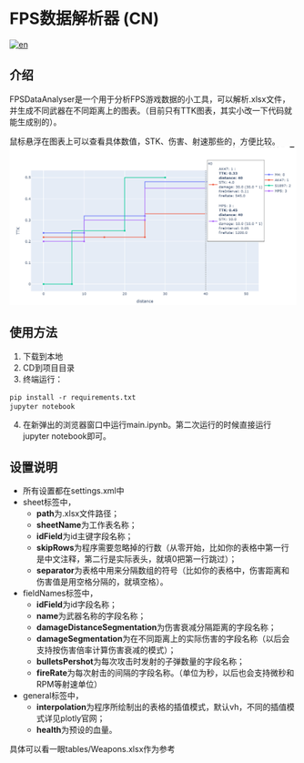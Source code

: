 # FPS数据解析器 (CN)
[![en](https://img.shields.io/badge/lang-en-red.svg)](https://github.com/June12138/ShooterGameStatAnalyser/blob/main/README-EN.md)
## 介绍
FPSDataAnalyser是一个用于分析FPS游戏数据的小工具，可以解析.xlsx文件，并生成不同武器在不同距离上的图表。（目前只有TTK图表，其实小改一下代码就能生成别的）。

鼠标悬浮在图表上可以查看具体数值，STK、伤害、射速那些的，方便比较。
![alt text](screenshot.png)
## 使用方法
1. 下载到本地
2. CD到项目目录
3. 终端运行：
```
pip install -r requirements.txt
jupyter notebook
```
4. 在新弹出的浏览器窗口中运行main.ipynb。第二次运行的时候直接运行jupyter notebook即可。

## 设置说明
- 所有设置都在settings.xml中
- sheet标签中，
  - **path**为.xlsx文件路径；
  - **sheetName**为工作表名称；
  - **idField**为id主键字段名称；
  - **skipRows**为程序需要忽略掉的行数（从零开始，比如你的表格中第一行是中文注释，第二行是实际表头，就填0把第一行跳过）；
  - **separator**为表格中用来分隔数组的符号（比如你的表格中，伤害距离和伤害值是用空格分隔的，就填空格）。
- fieldNames标签中，
  - **idField**为id字段名称；
  - **name**为武器名称的字段名称；
  - **damageDistanceSegmentation**为伤害衰减分隔距离的字段名称；
  - **damageSegmentation**为在不同距离上的实际伤害的字段名称（以后会支持按伤害倍率计算伤害衰减的模式）；
  - **bulletsPershot**为每次攻击时发射的子弹数量的字段名称；
  - **fireRate**为每次射击的间隔的字段名称。（单位为秒，以后也会支持微秒和RPM等射速单位）
- general标签中，
  - **interpolation**为程序所绘制出的表格的插值模式，默认vh，不同的插值模式详见plotly官网；
  - **health**为预设的血量。

具体可以看一眼tables/Weapons.xlsx作为参考